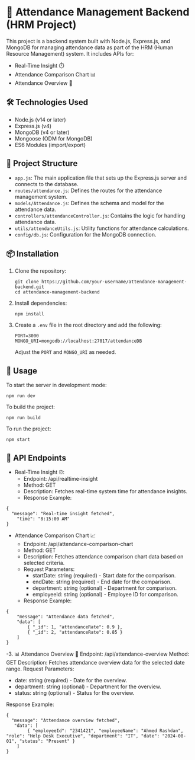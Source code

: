 # 🚀 Attendance Management Backend (HRM Project)

This project is a backend system built with Node.js, Express.js, and MongoDB for managing attendance data as part of the HRM (Human Resource Management) system. It includes APIs for:

- Real-Time Insight ⏱️
- Attendance Comparison Chart 📊
- Attendance Overview 👥

## 🛠️ Technologies Used

- Node.js (v14 or later)
- Express.js (v4)
- MongoDB (v4 or later)
- Mongoose (ODM for MongoDB)
- ES6 Modules (import/export)

## 📁 Project Structure

- `app.js`: The main application file that sets up the Express.js server and connects to the database.
- `routes/attendance.js`: Defines the routes for the attendance management system.
- `models/Attendance.js`: Defines the schema and model for the attendance data.
- `controllers/attendanceController.js`: Contains the logic for handling attendance data.
- `utils/attendanceUtils.js`: Utility functions for attendance calculations.
- `config/db.js`: Configuration for the MongoDB connection.

## 📦 Installation

1. Clone the repository:
   ```
   git clone https://github.com/your-username/attendance-management-backend.git
   cd attendance-management-backend
   ```
2. Install dependencies:
   ```
   npm install
   ```
3. Create a `.env` file in the root directory and add the following:
   ```
   PORT=3000
   MONGO_URI=mongodb://localhost:27017/attendanceDB
   ```
   Adjust the `PORT` and `MONGO_URI` as needed.

## 🚀 Usage

To start the server in development mode:
```
npm run dev
``` 

To build the project:
```
npm run build
```

To run the project:
```
npm start
```

## 📝 API Endpoints
- Real-Time Insight ⏰:
    - Endpoint: /api/realtime-insight
    - Method: GET
    - Description: Fetches real-time system time for attendance insights.
    - Response Example:
```
{
  "message": "Real-time insight fetched",
    "time": "8:15:00 AM"
}
```

- Attendance Comparison Chart 📈
    - Endpoint: /api/attendance-comparison-chart
    - Method: GET
    - Description: Fetches attendance comparison chart data based on selected criteria.
    - Request Parameters:
        - startDate: string (required) - Start date for the comparison.
        - endDate: string (required) - End date for the comparison.
        - department: string (optional) - Department for comparison.
        - employeeId: string (optional) - Employee ID for comparison.
    - Response Example:
```
{
    "message": "Attendance data fetched",
    "data": [
        { "_id": 1, "attendanceRate": 0.9 },
        { "_id": 2, "attendanceRate": 0.85 }
    ]
}
```

-3. 📊 Attendance Overview 👥
Endpoint: /api/attendance-overview
Method: GET
Description: Fetches attendance overview data for the selected date range.
Request Parameters:
- date: string (required) - Date for the overview.
- department: string (optional) - Department for the overview.
- status: string (optional) - Status for the overview.

Response Example:
```
{
  "message": "Attendance overview fetched",
   "data": [
        { "employeeId": "2341421", "employeeName": "Ahmed Rashdan", "role": "Help Desk Executive", "department": "IT", "date": "2024-08-01", "status": "Present" }
    ]
}
```
